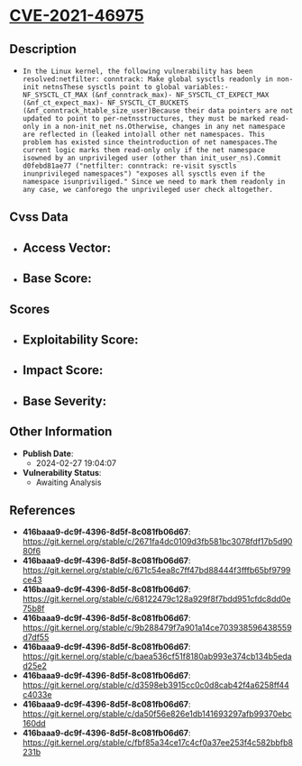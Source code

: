 
# [CVE-2021-46975](https://cve.mitre.org/cgi-bin/cvename.cgi?name=CVE-2021-46975)

## Description

- `In the Linux kernel, the following vulnerability has been resolved:netfilter: conntrack: Make global sysctls readonly in non-init netnsThese sysctls point to global variables:- NF_SYSCTL_CT_MAX (&nf_conntrack_max)- NF_SYSCTL_CT_EXPECT_MAX (&nf_ct_expect_max)- NF_SYSCTL_CT_BUCKETS (&nf_conntrack_htable_size_user)Because their data pointers are not updated to point to per-netnsstructures, they must be marked read-only in a non-init_net ns.Otherwise, changes in any net namespace are reflected in (leaked into)all other net namespaces. This problem has existed since theintroduction of net namespaces.The current logic marks them read-only only if the net namespace isowned by an unprivileged user (other than init_user_ns).Commit d0febd81ae77 ("netfilter: conntrack: re-visit sysctls inunprivileged namespaces") "exposes all sysctls even if the namespace isunpriviliged." Since we need to mark them readonly in any case, we canforego the unprivileged user check altogether.`

## Cvss Data

- **Access Vector**:
  - 
- **Base Score**:
  - 

## Scores

- **Exploitability Score**:
  - 
- **Impact Score**:
  - 
- **Base Severity**:
  - 

## Other Information

- **Publish Date**:
  - 2024-02-27 19:04:07
- **Vulnerability Status**:
  - Awaiting Analysis

## References

- **416baaa9-dc9f-4396-8d5f-8c081fb06d67**: https://git.kernel.org/stable/c/2671fa4dc0109d3fb581bc3078fdf17b5d9080f6
- **416baaa9-dc9f-4396-8d5f-8c081fb06d67**: https://git.kernel.org/stable/c/671c54ea8c7ff47bd88444f3fffb65bf9799ce43
- **416baaa9-dc9f-4396-8d5f-8c081fb06d67**: https://git.kernel.org/stable/c/68122479c128a929f8f7bdd951cfdc8dd0e75b8f
- **416baaa9-dc9f-4396-8d5f-8c081fb06d67**: https://git.kernel.org/stable/c/9b288479f7a901a14ce703938596438559d7df55
- **416baaa9-dc9f-4396-8d5f-8c081fb06d67**: https://git.kernel.org/stable/c/baea536cf51f8180ab993e374cb134b5edad25e2
- **416baaa9-dc9f-4396-8d5f-8c081fb06d67**: https://git.kernel.org/stable/c/d3598eb3915cc0c0d8cab42f4a6258ff44c4033e
- **416baaa9-dc9f-4396-8d5f-8c081fb06d67**: https://git.kernel.org/stable/c/da50f56e826e1db141693297afb99370ebc160dd
- **416baaa9-dc9f-4396-8d5f-8c081fb06d67**: https://git.kernel.org/stable/c/fbf85a34ce17c4cf0a37ee253f4c582bbfb8231b
